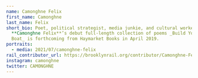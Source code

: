 ```yaml
---
name: Camonghne Felix
first_name: Camonghne
last_name: Felix
short_bio: Poet, political strategist, media junkie, and cultural worker,
  **Camonghne Felix**’s debut full-length collection of poems _Build Yourself a
  Boat_ is forthcoming from Haymarket Books in April 2019.
portraits:
  - media: 2021/07/camonghne-felix
rail_contributor_url: https://brooklynrail.org/contributor/Camonghne-Felix
instagram: camonghne
twitter: CAMONGHNE
---
```

